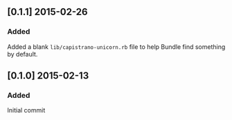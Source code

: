 ## [0.1.1] 2015-02-26

### Added

Added a blank `lib/capistrano-unicorn.rb` file to help Bundle find something by default.

## [0.1.0] 2015-02-13

### Added

Initial commit